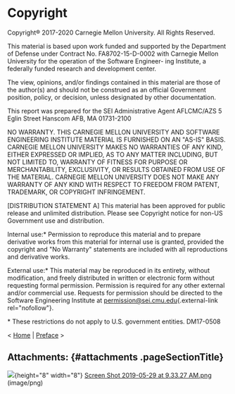 # Copyright 

Copyright® 2017-2020 Carnegie Mellon University. All Rights Reserved.

This material is based upon work funded and supported by the Department
of Defense under Contract No. FA8702-15-D-0002 with Carnegie Mellon
University for the operation of the Software Engineer- ing Institute, a
federally funded research and development center.

The view, opinions, and/or findings contained in this material are those
of the author(s) and should not be construed as an official Government
position, policy, or decision, unless designated by other documentation.

This report was prepared for the SEI Administrative Agent AFLCMC/AZS 5
Eglin Street Hanscom AFB, MA 01731-2100

NO WARRANTY. THIS CARNEGIE MELLON UNIVERSITY AND SOFTWARE ENGINEERING
INSTITUTE MATERIAL IS FURNISHED ON AN "AS-IS" BASIS. CARNEGIE MELLON
UNIVERSITY MAKES NO WARRANTIES OF ANY KIND, EITHER EXPRESSED OR IMPLIED,
AS TO ANY MATTER INCLUDING, BUT NOT LIMITED TO, WARRANTY OF FITNESS FOR
PURPOSE OR MERCHANTABILITY, EXCLUSIVITY, OR RESULTS OBTAINED FROM USE OF
THE MATERIAL. CARNEGIE MELLON UNIVERSITY DOES NOT MAKE ANY WARRANTY OF
ANY KIND WITH RESPECT TO FREEDOM FROM PATENT, TRADEMARK, OR COPYRIGHT
INFRINGEMENT.

\[DISTRIBUTION STATEMENT A\] This material has been approved for public
release and unlimited distribution. Please see Copyright notice for
non-US Government use and distribution.

Internal use:\* Permission to reproduce this material and to prepare
derivative works from this material for internal use is granted,
provided the copyright and "No Warranty" statements are included with
all reproductions and derivative works.

External use:\* This material may be reproduced in its entirety, without
modification, and freely distributed in written or electronic form
without requesting formal permission. Permission is required for any
other external and/or commercial use. Requests for permission should be
directed to the Software Engineering Institute at
[permission@sei.cmu.edu](mailto:permission@sei.cmu.edu){.external-link
rel="nofollow"}.

\* These restrictions do not apply to U.S. government entities.
DM17-0508

\<
[Home](The-CERT-Guide-to-Coordinated-Vulnerability-Disclosure_47677443.md)
\| [Preface](Preface_49414150.md) \>





## Attachments: {#attachments .pageSectionTitle}

![](images/icons/bullet_blue.gif){height="8" width="8"} [Screen Shot
2019-05-29 at 9.33.27 AM.png](attachments/52756629/52756630.png)
(image/png)

